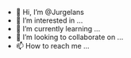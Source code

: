 - 👋 Hi, I’m @Jurgelans
- 👀 I’m interested in ...
- 🌱 I’m currently learning ...
- 💞️ I’m looking to collaborate on ...
- 📫 How to reach me ...

<!---
Jurgelans/Jurgelans is a ✨ special ✨ repository because its `README.md` (this file) appears on your GitHub profile.
You can click the Preview link to take a look at your changes.
--->

